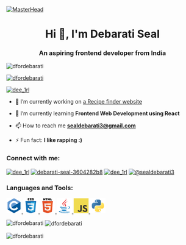 [![MasterHead](https://user-images.githubusercontent.com/67194519/173735367-b75edb3b-61ec-4323-a10f-5d98e1d7b97a.gif)](https://rishavchanda.io)

<h1 align="center">Hi 👋, I'm Debarati Seal</h1>
<h3 align="center">An aspiring frontend developer from India</h3>

<p align="left"> <img src="https://komarev.com/ghpvc/?username=dfordebarati&label=Profile%20views&color=0e75b6&style=flat" alt="dfordebarati" /> </p>

<p align="left"> <a href="https://github.com/ryo-ma/github-profile-trophy"><img src="https://github-profile-trophy.vercel.app/?username=dfordebarati" alt="dfordebarati" /></a> </p>

<p align="left"> <a href="https://twitter.com/dee_1rl" target="blank"><img src="https://img.shields.io/twitter/follow/dee_1rl?logo=twitter&style=for-the-badge" alt="dee_1rl" /></a> </p>

- 🔭 I’m currently working on [a Recipe finder website](https://github.com/dfordebarati/RecipeFinderApp)

- 🌱 I’m currently learning **Frontend Web Development using React**

- 📫 How to reach me **sealdebarati3@gmail.com**

- ⚡ Fun fact: **I like rapping :)**

<h3 align="left">Connect with me:</h3>
<p align="left">
<a href="https://twitter.com/dee_1rl" target="blank"><img align="center" src="https://raw.githubusercontent.com/rahuldkjain/github-profile-readme-generator/master/src/images/icons/Social/twitter.svg" alt="dee_1rl" height="30" width="40" /></a>
<a href="https://linkedin.com/in/debarati-seal-3604282b8" target="blank"><img align="center" src="https://raw.githubusercontent.com/rahuldkjain/github-profile-readme-generator/master/src/images/icons/Social/linked-in-alt.svg" alt="debarati-seal-3604282b8" height="30" width="40" /></a>
<a href="https://instagram.com/dee_1rl" target="blank"><img align="center" src="https://raw.githubusercontent.com/rahuldkjain/github-profile-readme-generator/master/src/images/icons/Social/instagram.svg" alt="dee_1rl" height="30" width="40" /></a>
<a href="https://www.hackerearth.com/@sealdebarati3" target="blank"><img align="center" src="https://raw.githubusercontent.com/rahuldkjain/github-profile-readme-generator/master/src/images/icons/Social/hackerearth.svg" alt="@sealdebarati3" height="30" width="40" /></a>
</p>

<h3 align="left">Languages and Tools:</h3>
<p align="left"> <a href="https://www.cprogramming.com/" target="_blank" rel="noreferrer"> <img src="https://raw.githubusercontent.com/devicons/devicon/master/icons/c/c-original.svg" alt="c" width="40" height="40"/> </a> <a href="https://www.w3schools.com/css/" target="_blank" rel="noreferrer"> <img src="https://raw.githubusercontent.com/devicons/devicon/master/icons/css3/css3-original-wordmark.svg" alt="css3" width="40" height="40"/> </a> <a href="https://www.w3.org/html/" target="_blank" rel="noreferrer"> <img src="https://raw.githubusercontent.com/devicons/devicon/master/icons/html5/html5-original-wordmark.svg" alt="html5" width="40" height="40"/> </a> <a href="https://www.java.com" target="_blank" rel="noreferrer"> <img src="https://raw.githubusercontent.com/devicons/devicon/master/icons/java/java-original.svg" alt="java" width="40" height="40"/> </a> <a href="https://developer.mozilla.org/en-US/docs/Web/JavaScript" target="_blank" rel="noreferrer"> <img src="https://raw.githubusercontent.com/devicons/devicon/master/icons/javascript/javascript-original.svg" alt="javascript" width="40" height="40"/> </a> <a href="https://www.python.org" target="_blank" rel="noreferrer"> <img src="https://raw.githubusercontent.com/devicons/devicon/master/icons/python/python-original.svg" alt="python" width="40" height="40"/> </a> </p>

<p><img align="left" src="https://github-readme-stats.vercel.app/api/top-langs?username=dfordebarati&show_icons=true&locale=en&layout=compact" alt="dfordebarati" /></p>

<p>&nbsp;<img align="center" src="https://github-readme-stats.vercel.app/api?username=dfordebarati&show_icons=true&locale=en" alt="dfordebarati" /></p>

<p><img align="center" src="https://github-readme-streak-stats.herokuapp.com/?user=dfordebarati&" alt="dfordebarati" /></p>
